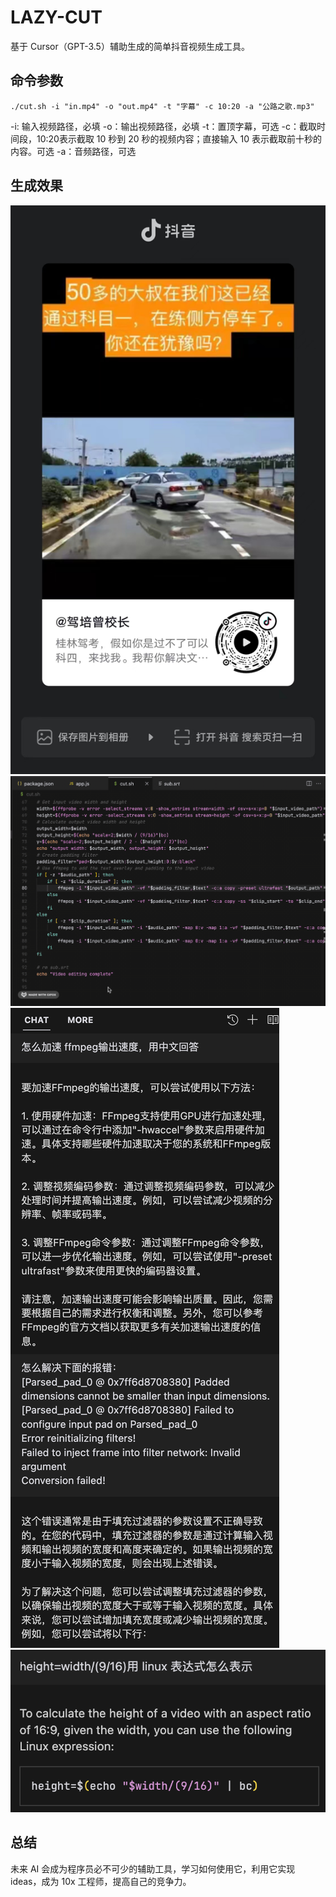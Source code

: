 # LAZY-CUT

基于 Cursor（GPT-3.5）辅助生成的简单抖音视频生成工具。

## 命令参数
`./cut.sh -i "in.mp4" -o "out.mp4" -t "字幕" -c 10:20 -a "公路之歌.mp3"`

-i: 输入视频路径，必填
-o：输出视频路径，必填
-t：置顶字幕，可选
-c：截取时间段，10:20表示截取 10 秒到 20 秒的视频内容；直接输入 10 表示截取前十秒的内容。可选
-a：音频路径，可选

## 生成效果
![](./docs/demo.jpg)
![](./docs/2023-06-11%2023.03.31.gif)
![](./docs/WX20230614-115746@2x.png)
![](./docs/WX20230614-120202@2x.png)

## 总结
未来 AI 会成为程序员必不可少的辅助工具，学习如何使用它，利用它实现 ideas，成为 10x 工程师，提高自己的竞争力。
